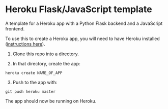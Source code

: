 # Heroku Flask/JavaScript template

A template for a Heroku app with a Python Flask backend and a JavaScript frontend.

To use this to create a Heroku app, you will need to have Heroku installed ([instructions here](https://devcenter.heroku.com/articles/heroku-cli)).

1. Clone this repo into a directory.

2. In that directory, create the app:
```
heroku create NAME_OF_APP
```

3. Push to the app with:
```
git push heroku master
```

The app should now be running on Heroku.
